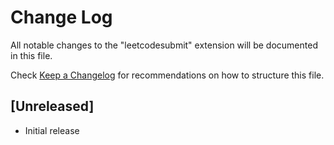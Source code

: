 # Change Log
All notable changes to the "leetcodesubmit" extension will be documented in this file.

Check [Keep a Changelog](http://keepachangelog.com/) for recommendations on how to structure this file.

## [Unreleased]
- Initial release